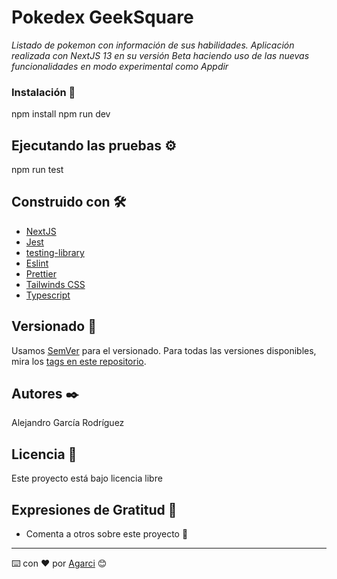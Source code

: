 # Pokedex GeekSquare

_Listado de pokemon con información de sus habilidades. Aplicación realizada con NextJS 13 en su versión Beta haciendo uso de las nuevas funcionalidades en modo experimental como Appdir_

### Instalación 🔧

npm install
npm run dev

## Ejecutando las pruebas ⚙️

npm run test

## Construido con 🛠️

- [NextJS](https://beta.nextjs.org/docs)
- [Jest](https://jestjs.io/es-ES/docs/getting-started)
- [testing-library](https://testing-library.com/docs/)
- [Eslint](https://eslint.org/docs/latest/)
- [Prettier](https://prettier.io/docs/en/)
- [Tailwinds CSS](https://v2.tailwindcss.com/docs)
- [Typescript](https://www.typescriptlang.org/docs/)

## Versionado 📌

Usamos [SemVer](http://semver.org/) para el versionado. Para todas las versiones disponibles, mira los [tags en este repositorio](https://github.com/tu/proyecto/tags).

## Autores ✒️

Alejandro García Rodríguez

## Licencia 📄

Este proyecto está bajo licencia libre

## Expresiones de Gratitud 🎁

- Comenta a otros sobre este proyecto 📢

---

⌨️ con ❤️ por [Agarci](https://github.com/agarci1994) 😊
